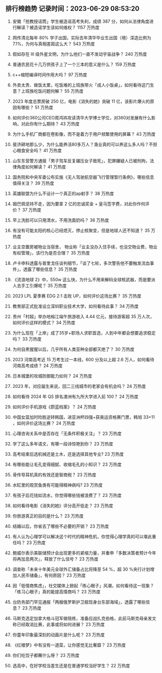 
## 排行榜趋势 记录时间：2023-06-29 08:53:20
  
  1. 安徽「抢教授话筒」学生被造谣高考失利，成绩 387 分，如何从法律角度进行解读？被造谣学生该如何维权？ 1157 万热度
    
  2. 网传清北每年 80% 学子出国，实际去年清华毕业生出国（境）深造比例为7.1%，为何与真相差距这么大？ 543 万热度
    
  3. 假如存在 III 级外星文明，为什么他们一直不发动宇宙战争？ 240 万热度
    
  4. 普通农民花十几万供孩子上了一个三本的意义是什么？ 159 万热度
    
  5. c++缩短编译时间作用大吗？ 97 万热度
    
  6. 外卖太贵、做饭太累，吃饭难的上班族带火「成人小饭桌」，如何看待这门生意？上班族吃饭问题何解？ 55 万热度
    
  7. 2023 年度总票房破 250 亿，电影《消失的她》突破 11 亿，该影片爆火的原因有哪些？ 51 万热度
    
  8. 如何评价360公司CEO周鸿祎攻读清华大学博士学位，对360对发展有什么影响，对此你有什么期待？ 43 万热度
    
  9. 为什么手机厂商都在卷影像，而不是着力于用户频繁使用的屏幕？ 43 万热度
    
  10. 斐济耕地那么少，为什么能养活80多万人？渔业真的可以养这么多人吗？不担心粮食安全吗？ 41 万热度
    
  11. 山东东营警方通报「男子驾车反复碾压女子致死」，犯罪嫌疑人已被刑拘，法律角度如何解读？ 41 万热度
    
  12. 国务院和中央军委公布实施《无人驾驶航空器飞行管理暂行条例》，哪些信息值得关注？ 39 万热度
    
  13. 英雄联盟为什么不设计一个真正的ap射手？ 38 万热度
    
  14. 姆巴佩坚持不走，因为要拿 2 亿的忠诚奖金 + 皇马签字费，对此你作何评价？ 37 万热度
    
  15. 早上洗脸可以只用清水，不用洗面奶吗？ 36 万热度
    
  16. 有没有可能太阳的核心已经熄灭，停止核聚变，但是地球人还不知道？ 35 万热度
    
  17. 业主空置房被物业当宿舍， 物业称「业主没办入住手续，也没交物业费，物业有权管理」，该行为是否合理？ 35 万热度
    
  18. 卢卡申科透露与普里戈任谈判细节，「谈了七轮，多次警告他不要触发流血事件」，透露了哪些信息？ 35 万热度
    
  19. 《流浪地球 2》中，550w 这么快，为什么不用来解码全球核武器，而是要派人去手工引爆呢？ 35 万热度
    
  20. 2023 LPL 夏季赛 EDG 2:1 击败 UP，如何评价这场比赛？ 35 万热度
    
  21. 教育部正式批准设立深圳职业技术大学，如何看待此事？ 34 万热度
    
  22. 贵州「村超」举办地榕江端午旅游收入 4.44 亿元，接待游客超 35 万人次，如何评价这样的模式？ 34 万热度
    
  23. 为什么现在「上岸」成了35岁+职场人求职首选，人到中年都会想要追求稳定吗？ 33 万热度
    
  24. 为何自黑猩猩以后，几乎所有人类亚种全部都灭绝了？ 30 万热度
    
  25. 2023 河南高考近 15 万考生过一本线，600 分及以上超 2.6 万人，如何看待河南高考成绩？ 24 万热度
    
  26. 日本城堡的攻城防御能力如何？ 24 万热度
    
  27. 2023 年，对应届生来说，回二三线城市的老家会有机会吗？ 24 万热度
    
  28. 如何看待 2024 年 QS 排名澳洲有九所大学进入前 100？ 24 万热度
    
  29. 如何评价手机游戏《蔚蓝档案》？ 24 万热度
    
  30. 中国女篮加时险胜逆转韩国，进亚洲杯四强+获奥运资格赛门票，韩旭 33+11 ，如何评价这场比赛？ 24 万热度
    
  31. 心理咨询关系中是否存在「无条件积极关注」？ 23 万热度
    
  32. 学了这么多年语文，有哪一段诗惊艳到你？ 23 万热度
    
  33. 高考结束后选机械还是土木，还是选择其他专业? 23 万热度
    
  34. 有哪些能让毛孔变得细腻、收缩毛孔的小知识？ 23 万热度
    
  35. 骨传导耳机真的有效还是智商税？ 23 万热度
    
  36. 水缸里的观赏鱼类有可能得精神病吗? 23 万热度
    
  37. 有孩子后花钱如流水，你觉得哪些钱被浪费了？ 23 万热度
    
  38. 如何看待电影《消失的她》评分高开低走？ 23 万热度
    
  39. 你旅游真正的目的是什么？ 23 万热度
    
  40. 结婚以后，你省去了哪些不必要的开销？ 23 万热度
    
  41. 有人认为心理学可以解决这个时代的精神危机，你觉得心理学真的可以堪此重任吗？ 23 万热度
    
  42. 鲍威尔表示美联储预计会出现更多的紧缩力量，并重申「多数决策者预计今年将再加息两次」，释放了什么信号？ 23 万热度
    
  43. 调查称「未来十年美元全球外汇储备占比将降至 54 %，超 30 %央行计划增加人民币储备」，有何原因？ 23 万热度
    
  44. 因「低情商焦虑」，社交媒体上掀起「练心眼子」风潮，如何看待这一现象？「练习心眼子」真的能提高情商吗？ 23 万热度
    
  45. 台防务部门罕见通报「两艘俄罗斯护卫舰现身台东部海域」，透露了哪些信息？ 23 万热度
    
  46. 马斯克选定加拿大格斗冠军做陪练，准备应战扎克伯格，此前马斯克母亲发文称已经取消比赛，此事或将如何进展？ 23 万热度
    
  47. 你童年印象最深刻的动画片是什么呢？ 23 万热度
    
  48. 《红楼梦》中有没有一道菜，让你感觉无比奢靡？ 23 万热度
    
  49. 你们吃饺子都蘸什么呀？ 23 万热度
    
  50. 选高中，在好学校当差生还是在普通学校当好学生？ 22 万热度
    